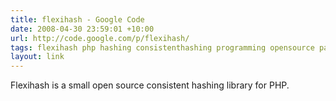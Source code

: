 ```yaml
---
title: flexihash - Google Code
date: 2008-04-30 23:59:01 +10:00
url: http://code.google.com/p/flexihash/
tags: flexihash php hashing consistenthashing programming opensource paulannesley library googlecode
layout: link
---
```

Flexihash is a small open source consistent hashing library for PHP.
